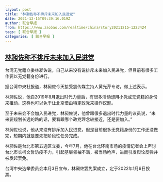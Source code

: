 ```yaml
---
layout: post
title: "林昶佐称不排斥未来加入民进党"
date: 2021-12-15T09:39:16.019Z
author: 联合早报
from: https://www.zaobao.com/realtime/china/story20211215-1223424
tags: [ 联合早报 ]
categories: [ 联合早报 ]
---
```

<!--1639585140000-->
[林昶佐称不排斥未来加入民进党](https://www.zaobao.com/realtime/china/story20211215-1223424)
------

<div>
<p>台湾无党籍立委林昶佐说，自己从来没有说排斥未来加入民进党，但目前有很多工作要以无党籍身份进行。</p><p>据台湾中央社报道，林昶佐今天接受震传媒主持人黄光芹专访，做上述表示。</p><p>林昶佐说，他自2019年8月退出时代力量后，有很多活动想用小党或无党籍的身份来推动，这样也可以免于让北京借由特定政党来操作议题。</p><section id="imu"><div id="dfp-ad-imu1">        </div></section><p>至于未来会不会加入民进党，林昶佐说，他曾跟很多退出时代力量的议员说，“未来要规划长远的路的话，要看跟哪个政党理念较接近，还是要加入。”</p><p>林昶佐也说，他从来没有排斥加入民进党，但是目前很多无党籍身份的工作还没做完，短期内就是要先把阶段性任务完成。</p><p>林昶佐是台北市第五选区立委，今年7月，他在台北环南市场的疫情记者会上声讨台北市长柯文哲防疫不力，引起基层领袖不满，被当场呛声，进而引发舆论反弹并被发起罢免。</p><div id="innity-in-post"></div><div id="dfp-ad-midarticlespecial">        </div><p>台湾中央选举委员会本月3日宣布，林昶佐罢免案成立，定于2022年1月9日投票。<br> </p>      <div class="cx_paywall_placeholder" id="sph_cdp_40"></div>
</div>
